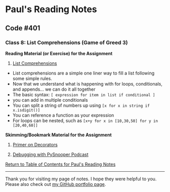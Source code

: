 # Paul's Reading Notes

## Code #401

### Class 8: List Comprehensions (Game of Greed 3)

**Reading Material (or Exercise) for the Assignment**
1. [List Comprehensions](https://www.pythonforbeginners.com/basics/list-comprehensions-in-python)
- List comprehensions are a simple one liner way to fill a list following some simple rules.
- Now that we understand what is happening with for loops, conditionals, and appends... we can do it all together
- The basic syntax: `[ expression for item in list if conditional ]`
- you can add in multiple conditionals
- You can split a string of numbers up using `[x for x in string if x.isdigit()]`
- You can reference a function as your expression
- For loops can be nested, such as `[x+y for x in [10,30,50] for y in [20,40,60]]`



**Skimming/Bookmark Material for the Assignment**
1. [Primer on Decorators](https://realpython.com/primer-on-python-decorators/)


1. [Debugging with PySnooper Podcast](https://www.pythonpodcast.com/pysnooper-python-debugging-episode-241/)


[Return to Table of Contents for Paul's Reading Notes](https://paul-leonard.github.io/reading-notes/ "Go back to find more notes!")



---



Thank you for visiting my page of notes.  I hope they were helpful to you.  Please also check out [my GitHub portfolio page](https://github.com/paul-leonard "Paul's GitHub Portfolio").